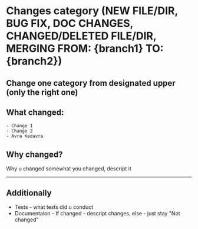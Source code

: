 # Changes category (NEW FILE/DIR, BUG FIX, DOC CHANGES, CHANGED/DELETED FILE/DIR, MERGING FROM: {branch1} TO: {branch2})

Change one category from designated upper (only the right one)
--
## What changed:
    - Change 1
    - Change 2
    - Avra Kedavra
## Why changed?
Why u changed somewhat you changed, descript it

---
## Additionally
- Tests - what tests did u conduct
- Documentaion - If changed - descript changes, else - just stay "Not changed"

